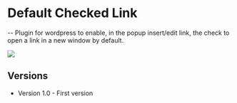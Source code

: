 # Default Checked Link
--
Plugin for wordpress to enable, in the popup insert/edit link, the check to open a link in a new window by default.

![](screenshot.png)

## Versions
* Version 1.0 - First version